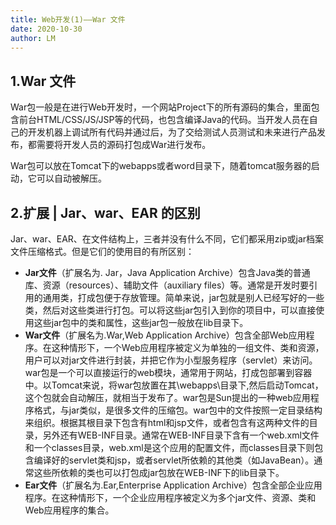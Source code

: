 ```yaml
---
title: Web开发(1)——War 文件
date: 2020-10-30
author: LM
---
```


## 1.War 文件

War包一般是在进行Web开发时，一个网站Project下的所有源码的集合，里面包含前台HTML/CSS/JS/JSP等的代码，也包含编译Java的代码。当开发人员在自己的开发机器上调试所有代码并通过后，为了交给测试人员测试和未来进行产品发布，都需要将开发人员的源码打包成War进行发布。

War包可以放在Tomcat下的webapps或者word目录下，随着tomcat服务器的启动，它可以自动被解压。

## 2.扩展 | Jar、war、EAR 的区别

Jar、war、EAR、在文件结构上，三者并没有什么不同，它们都采用zip或jar档案文件压缩格式。但是它们的使用目的有所区别：    

- **Jar文件**（扩展名为. Jar，Java Application Archive）包含Java类的普通库、资源（resources）、辅助文件（auxiliary files）等。通常是开发时要引用的通用类，打成包便于存放管理。简单来说，jar包就是别人已经写好的一些类，然后对这些类进行打包。可以将这些jar包引入到你的项目中，可以直接使用这些jar包中的类和属性，这些jar包一般放在lib目录下。
- **War文件**（扩展名为.War,Web Application Archive）包含全部Web应用程序。在这种情形下，一个Web应用程序被定义为单独的一组文件、类和资源，用户可以对jar文件进行封装，并把它作为小型服务程序（servlet）来访问。 war包是一个可以直接运行的web模块，通常用于网站，打成包部署到容器中。以Tomcat来说，将war包放置在其\webapps\目录下,然后启动Tomcat，这个包就会自动解压，就相当于发布了。war包是Sun提出的一种web应用程序格式，与jar类似，是很多文件的压缩包。war包中的文件按照一定目录结构来组织。根据其根目录下包含有html和jsp文件，或者包含有这两种文件的目录，另外还有WEB-INF目录。通常在WEB-INF目录下含有一个web.xml文件和一个classes目录，web.xml是这个应用的配置文件，而classes目录下则包含编译好的servlet类和jsp，或者servlet所依赖的其他类（如JavaBean）。通常这些所依赖的类也可以打包成jar包放在WEB-INF下的lib目录下。
- **Ear文件**（扩展名为.Ear,Enterprise Application Archive）包含全部企业应用程序。在这种情形下，一个企业应用程序被定义为多个jar文件、资源、类和Web应用程序的集合。
